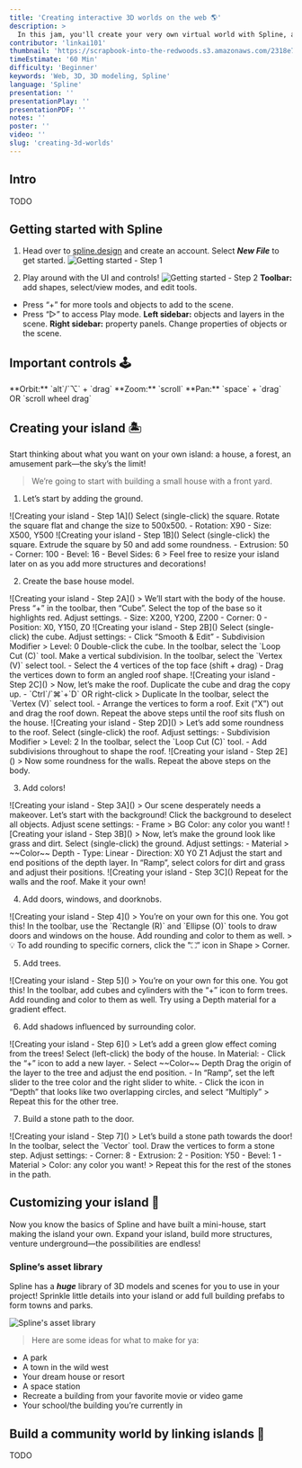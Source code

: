 ```yaml
---
title: 'Creating interactive 3D worlds on the web 🌎'
description: >
  In this jam, you'll create your very own virtual world with Spline, a web-based 3D modeling software.
contributor: 'linkai101'
thumbnail: 'https://scrapbook-into-the-redwoods.s3.amazonaws.com/2318e7a7-f3d8-44d3-8e7c-efb01b297a25-placeholder.png'
timeEstimate: '60 Min'
difficulty: 'Beginner'
keywords: 'Web, 3D, 3D modeling, Spline'
language: 'Spline'
presentation: ''
presentationPlay: ''
presentationPDF: ''
notes: ''
poster: ''
video: ''
slug: 'creating-3d-worlds'
---
```


## Intro
TODO

## Getting started with Spline
1. Head over to [spline.design](https://spline.design) and create an account. Select ***New File*** to get started.
![Getting started - Step 1]()

2. Play around with the UI and controls!
![Getting started - Step 2]()
**Toolbar:** add shapes, select/view modes, and edit tools.
- Press “+” for more tools and objects to add to the scene.
- Press “▷” to access Play mode.
**Left sidebar:** objects and layers in the scene.
**Right sidebar:** property panels. Change properties of objects or the scene.

## Important controls 🕹️
<Grid cols={3}>
<GridItem>
**Orbit:** `alt`/`⌥` + `drag`
</GridItem>
<GridItem>
**Zoom:** `scroll`
</GridItem>
<GridItem>
**Pan:** `space` + `drag` OR `scroll wheel drag`
</GridItem>
</Grid>

## Creating your island 🏝️
Start thinking about what you want on your own island: a house, a forest, an amusement park—the sky’s the limit!

> We’re going to start with building a small house with a front yard.

1. Let’s start by adding the ground.
<Grid cols={2}>
<GridItem>
![Creating your island - Step 1A]()
</GridItem>
<GridItem>
Select (single-click) the square.
Rotate the square flat and change the size to 500x500.
- Rotation: X90
- Size: X500, Y500
</GridItem>


<GridItem>
![Creating your island - Step 1B]()
</GridItem>
<GridItem>
Select (single-click) the square.
Extrude the square by 50 and add some roundness.
- Extrusion: 50
- Corner: 100
- Bevel: 16
- Bevel Sides: 6
</GridItem>
</Grid>
> Feel free to resize your island later on as you add more structures and decorations!

2. Create the base house model.
<Grid cols={2}>
<GridItem>
![Creating your island - Step 2A]()
</GridItem>
<GridItem>
> We’ll start with the body of the house.
Press “+” in the toolbar, then “Cube”. Select the top of the base so it highlights red.
Adjust settings.
- Size: X200, Y200, Z200
- Corner: 0
- Position: X0, Y150, Z0
</GridItem>

<GridItem>
![Creating your island - Step 2B]()
</GridItem>
<GridItem>
Select (single-click) the cube. Adjust settings:
- Click “Smooth & Edit”
- Subdivision Modifier > Level: 0
Double-click the cube.
In the toolbar, select the `Loop Cut (C)` tool. Make a vertical subdivision.
In the toolbar, select the `Vertex (V)` select tool.
- Select the 4 vertices of the top face (shift + drag)
- Drag the vertices down to form an angled roof shape.
</GridItem>

<GridItem>
![Creating your island - Step 2C]()
</GridItem>
<GridItem>
> Now, let’s make the roof.
Duplicate the cube and drag the copy up.
- `Ctrl`/`⌘`+`D` OR right-click > Duplicate
In the toolbar, select the `Vertex (V)` select tool.
- Arrange the vertices to form a roof.
Exit (”X”) out and drag the roof down. Repeat the above steps until the roof sits flush on the house.
</GridItem>

<GridItem>
![Creating your island - Step 2D]()
</GridItem>
<GridItem>
> Let’s add some roundness to the roof.
Select (single-click) the roof. Adjust settings:
- Subdivision Modifier > Level: 2
In the toolbar, select the `Loop Cut (C)` tool.
- Add subdivisions throughout to shape the roof.
</GridItem>

<GridItem>
![Creating your island - Step 2E]()
</GridItem>
<GridItem>
> Now some roundness for the walls.
Repeat the above steps on the body.
</GridItem>
</Grid>

3. Add colors!
<Grid cols={2}>
<GridItem>
![Creating your island - Step 3A]()
</GridItem>
<GridItem>
> Our scene desperately needs a makeover. Let’s start with the background!
Click the background to deselect all objects. Adjust scene settings:
- Frame > BG Color: any color you want!
</GridItem>

<GridItem>
![Creating your island - Step 3B]()
</GridItem>
<GridItem>
> Now, let’s make the ground look like grass and dirt.
Select (single-click) the ground. Adjust settings:
- Material > ~~Color~~ Depth
- Type: Linear
- Direction: X0 Y0 Z1
Adjust the start and end positions of the depth layer.
In “Ramp”, select colors for dirt and grass and adjust their positions.
</GridItem>

<GridItem>
![Creating your island - Step 3C]()
</GridItem>
<GridItem>
Repeat for the walls and the roof. Make it your own!
</GridItem>
</Grid>

4. Add doors, windows, and doorknobs.
<Grid cols={2}>
<GridItem>
![Creating your island - Step 4]()
</GridItem>
<GridItem>
> You’re on your own for this one. You got this!
In the toolbar, use the `Rectangle (R)` and `Ellipse (O)` tools to draw doors and windows on the house.
Add rounding and color to them as well.
> 💡 To add rounding to specific corners, click the "⛶” icon in Shape > Corner.
</GridItem>
</Grid>

5. Add trees.
<Grid cols={2}>
<GridItem>
![Creating your island - Step 5]()
</GridItem>
<GridItem>
> You’re on your own for this one. You got this!
In the toolbar, add cubes and cylinders with the “+” icon to form trees.
Add rounding and color to them as well. Try using a Depth material for a gradient effect.
</GridItem>
</Grid>

6. Add shadows influenced by surrounding color.
<Grid cols={2}>
<GridItem>
![Creating your island - Step 6]()
</GridItem>
<GridItem>
> Let’s add a green glow effect coming from the trees!
Select (left-click) the body of the house. In Material:
- Click the “+” icon to add a new layer.
- Select ~~Color~~ Depth
Drag the origin of the layer to the tree and adjust the end position.
- In “Ramp”, set the left slider to the tree color and the right slider to white.
- Click the icon in “Depth” that looks like two overlapping circles, and select “Multiply”
> Repeat this for the other tree.
</GridItem>
</Grid>

7. Build a stone path to the door.
<Grid cols={2}>
<GridItem>
![Creating your island - Step 7]()
</GridItem>
<GridItem>
> Let’s build a stone path towards the door!
In the toolbar, select the `Vector` tool. Draw the vertices to form a stone step. Adjust settings:
- Corner: 8
- Extrusion: 2
- Position: Y50
- Bevel: 1
- Material > Color: any color you want!
> Repeat this for the rest of the stones in the path.
</GridItem>
</Grid>

## Customizing your island 🎀
Now you know the basics of Spline and have built a mini-house, start making the island your own. Expand your island, build more structures, venture underground—the possibilities are endless!

### Spline’s asset library
Spline has a ***huge*** library of 3D models and scenes for you to use in your project! Sprinkle little details into your island or add full building prefabs to form towns and parks.

![Spline's asset library]()

> Here are some ideas for what to make for ya:
- A park
- A town in the wild west
- Your dream house or resort
- A space station
- Recreate a building from your favorite movie or video game
- Your school/the building you’re currently in

## Build a community world by linking islands 🌉
TODO

